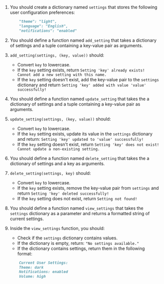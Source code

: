 1. You should create a dictionary named `settings` that stores the following user configuration preferences:

   ```md
       "theme": "light",
       "language": "English",
       "notifications": "enabled"
   ```

1. You should define a function named `add_setting` that takes a dictionary of settings and a tuple containing a key-value pair as arguments.
1. `add_setting(settings, (key, value))` should:
    - Convert `key` to lowercase.
    - If the `key` setting exists, return `Setting 'key' already exists! Cannot add a new setting with this name.`
    - If the `key` setting doesn't exist, add the key-value pair to the `settings` dictionary and return `Setting 'key' added with value 'value' successfully!`

1. You should define a function named `update_setting` that takes the a dictionary of settings and a tuple containing a key-value pair as arguments.
1. `update_setting(settings, (key, value))` should:
    - Convert `key` to lowercase.
    - If the `key` setting exists, update its value in the `settings` dictionary and return: `Setting 'key' updated to 'value' successfully!`
    - If the `key` setting doesn't exist, return `Setting 'key' does not exist! Cannot update a non-existing setting.`

1. You should define a function named `delete_setting` that takes the a dictionary of settings and a key as arguments.
1. `delete_setting(settings, key)` should:
    - Convert `key` to lowercase.
    - If the `key` setting exists, remove the key-value pair from `settings` and return `Setting 'key' deleted successfully!`
    - If the `key` setting does not exist, return `Setting not found!`

8. You should define a function named `view_settings` that takes the `settings` dictionary as a parameter and returns a formatted string of current settings.

9. Inside the `view_settings` function, you should:

   - Check if the `settings` dictionary contains values.
   - If the dictionary is empty, return: `"No settings available."`
   - If the dictionary contains settings, return them in the following format:

    ```md
        Current User Settings:
        Theme: dark
        Notifications: enabled
        Volume: high
    ```
